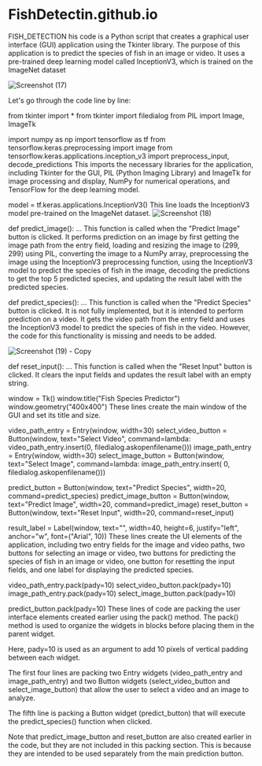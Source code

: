 # FishDetectin.github.io
FISH_DETECTION
his code is a Python script that creates a graphical user interface (GUI) application using the Tkinter library. The purpose of this application is to predict the species of fish in an image or video. It uses a pre-trained deep learning model called InceptionV3, which is trained on the ImageNet dataset

![Screenshot (17)](https://github.com/Ruuuu1/FishDetectin.github.io/assets/123803159/0dad85b6-adb7-4e40-ab3e-3d6d87d5490a)


Let's go through the code line by line:

from tkinter import * from tkinter import filedialog from PIL import Image, ImageTk

import numpy as np import tensorflow as tf from tensorflow.keras.preprocessing import image from tensorflow.keras.applications.inception_v3 import preprocess_input, decode_predictions This imports the necessary libraries for the application, including Tkinter for the GUI, PIL (Python Imaging Library) and ImageTk for image processing and display, NumPy for numerical operations, and TensorFlow for the deep learning model.

model = tf.keras.applications.InceptionV3() This line loads the InceptionV3 model pre-trained on the ImageNet dataset.
![Screenshot (18)](https://github.com/Ruuuu1/FishDetectin.github.io/assets/123803159/0cb927c0-ec6e-468b-93e9-4cc56a9b1ed5)


def predict_image(): ... This function is called when the "Predict Image" button is clicked. It performs prediction on an image by first getting the image path from the entry field, loading and resizing the image to (299, 299) using PIL, converting the image to a NumPy array, preprocessing the image using the InceptionV3 preprocessing function, using the InceptionV3 model to predict the species of fish in the image, decoding the predictions to get the top 5 predicted species, and updating the result label with the predicted species.

def predict_species(): ... This function is called when the "Predict Species" button is clicked. It is not fully implemented, but it is intended to perform prediction on a video. It gets the video path from the entry field and uses the InceptionV3 model to predict the species of fish in the video. However, the code for this functionality is missing and needs to be added.

![Screenshot (19) - Copy](https://github.com/Ruuuu1/FishDetectin.github.io/assets/123803159/3187de4d-18a7-42cf-ac99-84f8e154fc03)


def reset_input(): ... This function is called when the "Reset Input" button is clicked. It clears the input fields and updates the result label with an empty string.

window = Tk() window.title("Fish Species Predictor") window.geometry("400x400") These lines create the main window of the GUI and set its title and size.

video_path_entry = Entry(window, width=30) select_video_button = Button(window, text="Select Video", command=lambda: video_path_entry.insert(0, filedialog.askopenfilename())) image_path_entry = Entry(window, width=30) select_image_button = Button(window, text="Select Image", command=lambda: image_path_entry.insert( 0, filedialog.askopenfilename()))

predict_button = Button(window, text="Predict Species", width=20, command=predict_species) predict_image_button = Button(window, text="Predict Image", width=20, command=predict_image) reset_button = Button(window, text="Reset Input", width=20, command=reset_input)

result_label = Label(window, text="", width=40, height=6, justify="left", anchor="w", font=("Arial", 10)) These lines create the UI elements of the application, including two entry fields for the image and video paths, two buttons for selecting an image or video, two buttons for predicting the species of fish in an image or video, one button for resetting the input fields, and one label for displaying the predicted species.

video_path_entry.pack(pady=10) select_video_button.pack(pady=10) image_path_entry.pack(pady=10) select_image_button.pack(pady=10)

predict_button.pack(pady=10) These lines of code are packing the user interface elements created earlier using the pack() method. The pack() method is used to organize the widgets in blocks before placing them in the parent widget.

Here, pady=10 is used as an argument to add 10 pixels of vertical padding between each widget.

The first four lines are packing two Entry widgets (video_path_entry and image_path_entry) and two Button widgets (select_video_button and select_image_button) that allow the user to select a video and an image to analyze.

The fifth line is packing a Button widget (predict_button) that will execute the predict_species() function when clicked.

Note that predict_image_button and reset_button are also created earlier in the code, but they are not included in this packing section. This is because they are intended to be used separately from the main prediction button.
